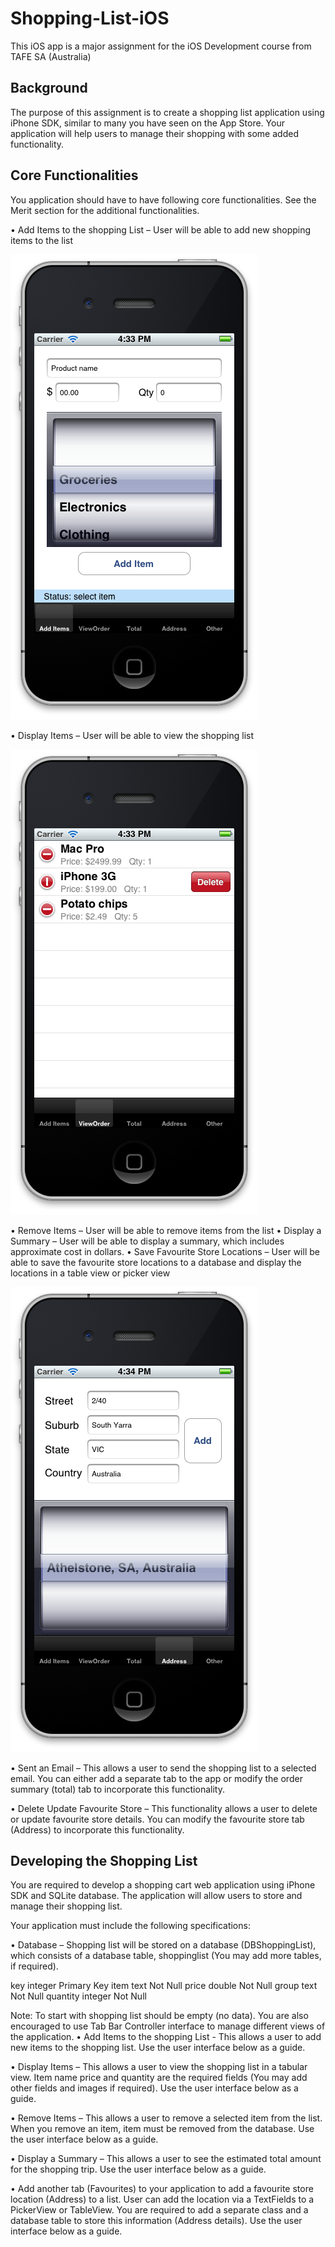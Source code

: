 # Shopping-List-iOS 

This iOS app is a major assignment for the iOS Development course from TAFE SA (Australia)

## Background

The purpose of this assignment is to create a shopping list application using iPhone SDK, similar to many you have seen on the App Store. Your application will help users to manage their shopping with some added functionality.

## Core Functionalities
You application should have to have following core functionalities. See the Merit section for the additional functionalities.

•	Add Items to the shopping List – User will be able to add new shopping items to the list

![alt text](https://github.com/trientran/Shopping-List-iOS/blob/master/Screenshots/image001.png "")

•	Display Items – User will be able to view the shopping list

![alt text](https://github.com/trientran/Shopping-List-iOS/blob/master/Screenshots/image005.png "")

•	Remove Items – User will be able to remove items from the list
•	Display a Summary – User will be able to display a summary, which includes approximate cost in dollars.
•	Save Favourite Store Locations – User will be able to save the favourite store locations to a database and display the locations in a table view or picker view

![alt text](https://github.com/trientran/Shopping-List-iOS/blob/master/Screenshots/image009.png "")

•	Sent an Email – This allows a user to send the shopping list to a selected email. You can either add a separate tab to the app or modify the order summary (total) tab to incorporate this functionality.

•	Delete Update Favourite Store – This functionality allows a user to delete or update favourite store details. You can modify the favourite store tab (Address) to incorporate this functionality.

## Developing the Shopping List

You are required to develop a shopping cart web application using iPhone SDK and SQLite database. The application will allow users to store and manage their shopping list. 

Your application must include the following specifications: 

•	Database – Shopping list will be stored on a database (DBShoppingList), which consists of a database table, shoppinglist (You may add more tables, if required).

key	integer	Primary Key
item	text	Not Null
price	double	Not Null
group	text	Not Null
quantity	integer	Not Null

Note: To start with shopping list should be empty (no data). You are also encouraged to use Tab Bar Controller interface to manage different views of the application.
•	Add Items to the shopping List - This allows a user to add new items to the shopping list. Use the user interface below as a guide.
 

•	Display Items – This allows a user to view the shopping list in a tabular view. Item name price and quantity are the required fields (You may add other fields and images if required). Use the user interface below as a guide.
 
•	Remove Items – This allows a user to remove a selected item from the list. When you remove an item, item must be removed from the database. Use the user interface below as a guide.
 
•	Display a Summary – This allows a user to see the estimated total amount for the shopping trip. Use the user interface below as a guide.
 			
•	   Add another tab (Favourites) to your application to add a favourite store location (Address) to a list. User can add the location via a TextFields to a PickerView or TableView. You are required to add a separate class and a database table to store this information (Address details). Use the user interface below as a guide.

